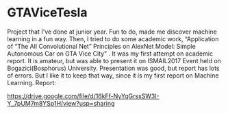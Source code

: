 # GTAViceTesla

Project that I've done at junior year. Fun to do, made me discover machine learning in a fun way. Then, I tried to do some academic work, “Application of “The All Convolutional Net” Principles on AlexNet Model: Simple Autonomous Car on GTA Vice City” . It was my first attempt on academic report. It is amateur, but was able to present it on ISMAIL2017 Event held on Bogazici(Bosphorus) University.
Presentation was good, but report has lots of errors. But I like it to keep that way, since it is my first report on Machine Learning.
Report:


https://drive.google.com/file/d/16kFf-NyYqGrssSW3I-Y_7pUM7m8YSp1H/view?usp=sharing
